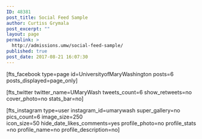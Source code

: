 ```yaml
---
ID: 48381
post_title: Social Feed Sample
author: Curtiss Grymala
post_excerpt: ""
layout: page
permalink: >
  http://admissions.umw/social-feed-sample/
published: true
post_date: 2017-08-21 16:07:30
---
```

[fts_facebook type=page id=UniversityofMaryWashington posts=6 posts_displayed=page_only]

[fts_twitter twitter_name=UMaryWash tweets_count=6 show_retweets=no cover_photo=no stats_bar=no]

[fts_instagram type=user instagram_id=umarywash super_gallery=no pics_count=6 image_size=250 icon_size=50 hide_date_likes_comments=yes profile_photo=no profile_stats=no profile_name=no profile_description=no]